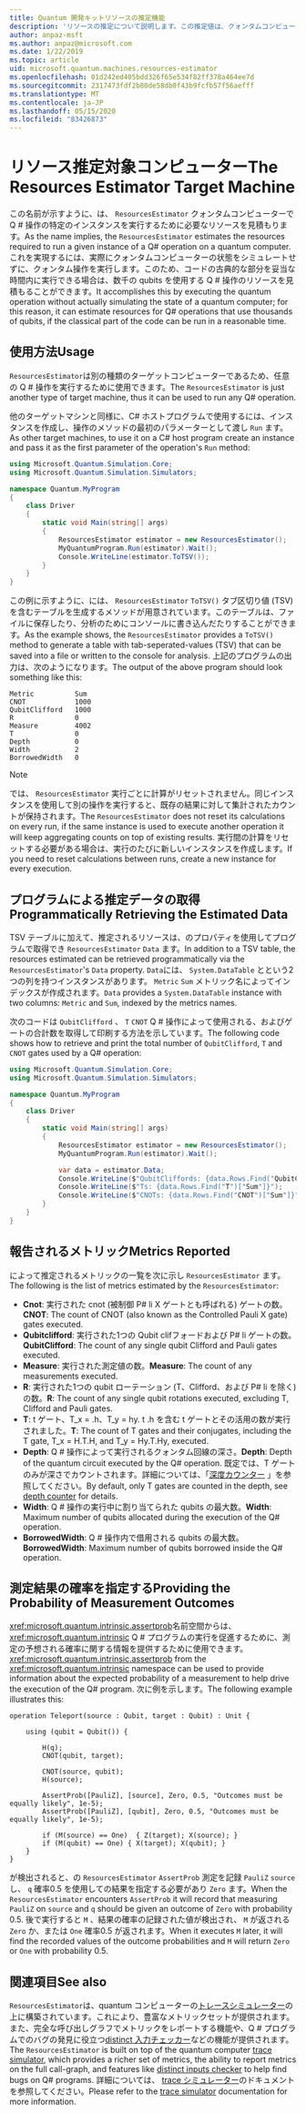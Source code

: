 ```yaml
---
title: Quantum 開発キットリソースの推定機能
description: 'リソースの推定について説明します。この推定値は、クォンタムコンピューターで Q # 操作の特定のインスタンスを実行するために必要なリソースを見積もります。'
author: anpaz-msft
ms.author: anpaz@microsoft.com
ms.date: 1/22/2019
ms.topic: article
uid: microsoft.quantum.machines.resources-estimator
ms.openlocfilehash: 01d242ed405bdd326f65e534f82ff378a464ee7d
ms.sourcegitcommit: 2317473fdf2b80de58db0f43b9fcfb57f56aefff
ms.translationtype: MT
ms.contentlocale: ja-JP
ms.lasthandoff: 05/15/2020
ms.locfileid: "83426873"
---
```

# <a name="the-resources-estimator-target-machine"></a><span data-ttu-id="bdada-103">リソース推定対象コンピューター</span><span class="sxs-lookup"><span data-stu-id="bdada-103">The Resources Estimator Target Machine</span></span>

<span data-ttu-id="bdada-104">この名前が示すように、は、 `ResourcesEstimator` クォンタムコンピューターで Q # 操作の特定のインスタンスを実行するために必要なリソースを見積もります。</span><span class="sxs-lookup"><span data-stu-id="bdada-104">As the name implies, the `ResourcesEstimator` estimates the resources required to run a given instance of a Q# operation on a quantum computer.</span></span>
<span data-ttu-id="bdada-105">これを実現するには、実際にクォンタムコンピューターの状態をシミュレートせずに、クォンタム操作を実行します。このため、コードの古典的な部分を妥当な時間内に実行できる場合は、数千の qubits を使用する Q # 操作のリソースを見積もることができます。</span><span class="sxs-lookup"><span data-stu-id="bdada-105">It accomplishes this by executing the quantum operation without actually simulating the state of a quantum computer; for this reason, it can estimate resources for Q# operations that use thousands of qubits, if the classical part of the code can be run in a reasonable time.</span></span>

## <a name="usage"></a><span data-ttu-id="bdada-106">使用方法</span><span class="sxs-lookup"><span data-stu-id="bdada-106">Usage</span></span>

<span data-ttu-id="bdada-107">`ResourcesEstimator`は別の種類のターゲットコンピューターであるため、任意の Q # 操作を実行するために使用できます。</span><span class="sxs-lookup"><span data-stu-id="bdada-107">The `ResourcesEstimator` is just another type of target machine, thus it can be used to run any Q# operation.</span></span> 

<span data-ttu-id="bdada-108">他のターゲットマシンと同様に、C# ホストプログラムで使用するには、インスタンスを作成し、操作のメソッドの最初のパラメーターとして渡し `Run` ます。</span><span class="sxs-lookup"><span data-stu-id="bdada-108">As other target machines, to use it on a C# host program create an instance and pass it as the first parameter of the operation's `Run` method:</span></span>

```csharp
using Microsoft.Quantum.Simulation.Core;
using Microsoft.Quantum.Simulation.Simulators;

namespace Quantum.MyProgram
{
    class Driver
    {
        static void Main(string[] args)
        {
            ResourcesEstimator estimator = new ResourcesEstimator();
            MyQuantumProgram.Run(estimator).Wait();
            Console.WriteLine(estimator.ToTSV());
        }
    }
}
```

<span data-ttu-id="bdada-109">この例に示すように、には、 `ResourcesEstimator` `ToTSV()` タブ区切り値 (TSV) を含むテーブルを生成するメソッドが用意されています。このテーブルは、ファイルに保存したり、分析のためにコンソールに書き込んだたりすることができます。</span><span class="sxs-lookup"><span data-stu-id="bdada-109">As the example shows, the `ResourcesEstimator` provides a `ToTSV()` method to generate a table with tab-seperated-values (TSV) that can be saved into a file or written to the console for analysis.</span></span> <span data-ttu-id="bdada-110">上記のプログラムの出力は、次のようになります。</span><span class="sxs-lookup"><span data-stu-id="bdada-110">The output of the above program should look something like this:</span></span>

```Output
Metric          Sum
CNOT            1000
QubitClifford   1000
R               0
Measure         4002
T               0
Depth           0
Width           2
BorrowedWidth   0
```

> [!NOTE]
> <span data-ttu-id="bdada-111">では、 `ResourcesEstimator` 実行ごとに計算がリセットされません。同じインスタンスを使用して別の操作を実行すると、既存の結果に対して集計されたカウントが保持されます。</span><span class="sxs-lookup"><span data-stu-id="bdada-111">The `ResourcesEstimator` does not reset its calculations on every run, if the same instance is used to execute another operation it will keep aggregating counts on top of existing results.</span></span>
> <span data-ttu-id="bdada-112">実行間の計算をリセットする必要がある場合は、実行のたびに新しいインスタンスを作成します。</span><span class="sxs-lookup"><span data-stu-id="bdada-112">If you need to reset calculations between runs, create a new instance for every execution.</span></span>


## <a name="programmatically-retrieving-the-estimated-data"></a><span data-ttu-id="bdada-113">プログラムによる推定データの取得</span><span class="sxs-lookup"><span data-stu-id="bdada-113">Programmatically Retrieving the Estimated Data</span></span>

<span data-ttu-id="bdada-114">TSV テーブルに加えて、推定されるリソースは、のプロパティを使用してプログラムで取得でき `ResourcesEstimator` `Data` ます。</span><span class="sxs-lookup"><span data-stu-id="bdada-114">In addition to a TSV table, the resources estimated can be retrieved programmatically via the `ResourcesEstimator`'s `Data` property.</span></span> <span data-ttu-id="bdada-115">`Data`には、 `System.DataTable` とという2つの列を持つインスタンスがあります。 `Metric` `Sum` メトリック名によってインデックスが作成されます。</span><span class="sxs-lookup"><span data-stu-id="bdada-115">`Data` provides a `System.DataTable` instance with two columns: `Metric` and `Sum`, indexed by the metrics names.</span></span>

<span data-ttu-id="bdada-116">次のコードは `QubitClifford` 、 `T` `CNOT` Q # 操作によって使用される、およびゲートの合計数を取得して印刷する方法を示しています。</span><span class="sxs-lookup"><span data-stu-id="bdada-116">The following code shows how to retrieve and print the total number of `QubitClifford`, `T` and `CNOT` gates used by a Q# operation:</span></span>

```csharp
using Microsoft.Quantum.Simulation.Core;
using Microsoft.Quantum.Simulation.Simulators;

namespace Quantum.MyProgram
{
    class Driver
    {
        static void Main(string[] args)
        {
            ResourcesEstimator estimator = new ResourcesEstimator();
            MyQuantumProgram.Run(estimator).Wait();

            var data = estimator.Data;
            Console.WriteLine($"QubitCliffords: {data.Rows.Find("QubitClifford")["Sum"]}");
            Console.WriteLine($"Ts: {data.Rows.Find("T")["Sum"]}");
            Console.WriteLine($"CNOTs: {data.Rows.Find("CNOT")["Sum"]}");
        }
    }
}
```

## <a name="metrics-reported"></a><span data-ttu-id="bdada-117">報告されるメトリック</span><span class="sxs-lookup"><span data-stu-id="bdada-117">Metrics Reported</span></span>

<span data-ttu-id="bdada-118">によって推定されるメトリックの一覧を次に示し `ResourcesEstimator` ます。</span><span class="sxs-lookup"><span data-stu-id="bdada-118">The following is the list of metrics estimated by the `ResourcesEstimator`:</span></span>

* <span data-ttu-id="bdada-119">__Cnot__: 実行された cnot (被制御 P# li X ゲートとも呼ばれる) ゲートの数。</span><span class="sxs-lookup"><span data-stu-id="bdada-119">__CNOT__: The count of CNOT (also known as the Controlled Pauli X gate) gates executed.</span></span>
* <span data-ttu-id="bdada-120">__Qubitclifford__: 実行された1つの Qubit clifフォードおよび P# li ゲートの数。</span><span class="sxs-lookup"><span data-stu-id="bdada-120">__QubitClifford__: The count of any single qubit Clifford and Pauli gates executed.</span></span>
* <span data-ttu-id="bdada-121">__Measure__: 実行された測定値の数。</span><span class="sxs-lookup"><span data-stu-id="bdada-121">__Measure__:  The count of any measurements executed.</span></span>
* <span data-ttu-id="bdada-122">__R__: 実行された1つの qubit ローテーション (T、Clifford、および P# li を除く) の数。</span><span class="sxs-lookup"><span data-stu-id="bdada-122">__R__: The count of any single qubit rotations executed, excluding T, Clifford and Pauli gates.</span></span>
* <span data-ttu-id="bdada-123">__T__: t ゲート、T_x = .h、T_y = hy. t .h を含む t ゲートとその活用の数が実行されました。</span><span class="sxs-lookup"><span data-stu-id="bdada-123">__T__: The count of T gates and their conjugates, including the T gate, T_x = H.T.H, and T_y = Hy.T.Hy, executed.</span></span>
* <span data-ttu-id="bdada-124">__Depth__: Q # 操作によって実行されるクォンタム回線の深さ。</span><span class="sxs-lookup"><span data-stu-id="bdada-124">__Depth__: Depth of the quantum circuit executed by the Q# operation.</span></span> <span data-ttu-id="bdada-125">既定では、T ゲートのみが深さでカウントされます。詳細については、「[深度カウンター](xref:microsoft.quantum.machines.qc-trace-simulator.depth-counter) 」を参照してください。</span><span class="sxs-lookup"><span data-stu-id="bdada-125">By default, only T gates are counted in the depth, see [depth counter](xref:microsoft.quantum.machines.qc-trace-simulator.depth-counter) for details.</span></span>
* <span data-ttu-id="bdada-126">__Width__: Q # 操作の実行中に割り当てられた qubits の最大数。</span><span class="sxs-lookup"><span data-stu-id="bdada-126">__Width__: Maximum number of qubits allocated during the execution of the Q# operation.</span></span>
* <span data-ttu-id="bdada-127">__BorrowedWidth__: Q # 操作内で借用される qubits の最大数。</span><span class="sxs-lookup"><span data-stu-id="bdada-127">__BorrowedWidth__: Maximum number of qubits borrowed inside the Q# operation.</span></span>


## <a name="providing-the-probability-of-measurement-outcomes"></a><span data-ttu-id="bdada-128">測定結果の確率を指定する</span><span class="sxs-lookup"><span data-stu-id="bdada-128">Providing the Probability of Measurement Outcomes</span></span>

<span data-ttu-id="bdada-129"><xref:microsoft.quantum.intrinsic.assertprob>名前空間からは、 <xref:microsoft.quantum.intrinsic> Q # プログラムの実行を促進するために、測定の予想される確率に関する情報を提供するために使用できます。</span><span class="sxs-lookup"><span data-stu-id="bdada-129"><xref:microsoft.quantum.intrinsic.assertprob> from the <xref:microsoft.quantum.intrinsic> namespace can be used to provide information about the expected probability of a measurement to help drive the execution of the Q# program.</span></span> <span data-ttu-id="bdada-130">次に例を示します。</span><span class="sxs-lookup"><span data-stu-id="bdada-130">The following example illustrates this:</span></span>

```qsharp
operation Teleport(source : Qubit, target : Qubit) : Unit {

    using (qubit = Qubit()) {

        H(q);
        CNOT(qubit, target);

        CNOT(source, qubit);
        H(source);

        AssertProb([PauliZ], [source], Zero, 0.5, "Outcomes must be equally likely", 1e-5);
        AssertProb([PauliZ], [qubit], Zero, 0.5, "Outcomes must be equally likely", 1e-5);

        if (M(source) == One)  { Z(target); X(source); }
        if (M(qubit) == One) { X(target); X(qubit); }
    }
}
```

<span data-ttu-id="bdada-131">が検出されると、の `ResourcesEstimator` `AssertProb` 測定を記録 `PauliZ` `source` し、 `q` 確率0.5 を使用しての結果を指定する必要があり `Zero` ます。</span><span class="sxs-lookup"><span data-stu-id="bdada-131">When the `ResourcesEstimator` encounters `AssertProb` it will record that measuring `PauliZ` on `source` and `q` should be given an outcome of `Zero` with probability 0.5.</span></span> <span data-ttu-id="bdada-132">後で実行すると `M` 、結果の確率の記録された値が検出され、 `M` が返される `Zero` か、または `One` 確率0.5 が返されます。</span><span class="sxs-lookup"><span data-stu-id="bdada-132">When it executes `M` later, it will find the recorded values of the outcome probabilities and `M` will return `Zero` or `One` with probability 0.5.</span></span>


## <a name="see-also"></a><span data-ttu-id="bdada-133">関連項目</span><span class="sxs-lookup"><span data-stu-id="bdada-133">See also</span></span>

<span data-ttu-id="bdada-134">`ResourcesEstimator`は、quantum コンピューターの[トレースシミュレーター](xref:microsoft.quantum.machines.qc-trace-simulator.intro)の上に構築されています。これにより、豊富なメトリックセットが提供されます。また、完全な呼び出しグラフでメトリックをレポートする機能や、Q # プログラムでのバグの発見に役立つ[distinct 入力チェッカー](xref:microsoft.quantum.machines.qc-trace-simulator.distinct-inputs)などの機能が提供されます。</span><span class="sxs-lookup"><span data-stu-id="bdada-134">The `ResourcesEstimator` is built on top of the quantum computer [trace simulator](xref:microsoft.quantum.machines.qc-trace-simulator.intro), which provides a richer set of metrics, the ability to report metrics on the full call-graph, and features like [distinct inputs checker](xref:microsoft.quantum.machines.qc-trace-simulator.distinct-inputs) to help find bugs on Q# programs.</span></span> <span data-ttu-id="bdada-135">詳細については、 [trace シミュレーター](xref:microsoft.quantum.machines.qc-trace-simulator.intro)のドキュメントを参照してください。</span><span class="sxs-lookup"><span data-stu-id="bdada-135">Please refer to the [trace simulator](xref:microsoft.quantum.machines.qc-trace-simulator.intro) documentation for more information.</span></span>

